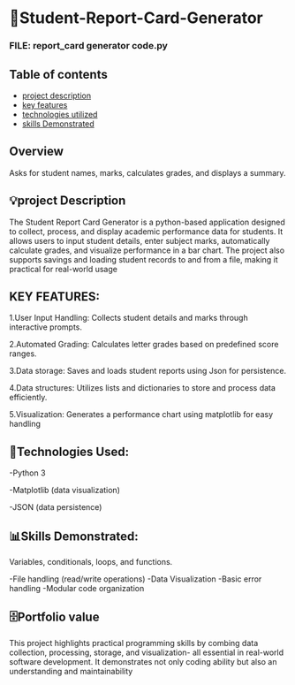 # 🥇Student-Report-Card-Generator
### FILE: report_card generator code.py
## Table of contents
 
  - [project description](#project-description)
  - [key features](#key-features)
  - [technologies utilized](@technologies-utilized)
  - [skills Demonstrated](#skills-demonstrated)
  

## Overview
Asks for student names, marks, calculates grades, and displays a summary.

## 💡project Description
The Student  Report Card Generator is a python-based application designed to collect, process, and display academic performance data for students. It allows users to input student details, enter subject marks, automatically calculate grades, and visualize performance in a bar chart. The project also supports savings and loading student records to and from a file, making it practical for real-world usage

## KEY FEATURES:
1.User Input Handling: Collects student details and marks through interactive prompts.

2.Automated Grading: Calculates letter grades based on predefined score ranges.

3.Data storage: Saves and loads student reports using Json for persistence.

4.Data structures: Utilizes lists and dictionaries to store and process data efficiently.

5.Visualization: Generates a performance chart using matplotlib for easy handling

## 🧰Technologies Used:
-Python 3

-Matplotlib (data visualization)

-JSON (data persistence)

## 📊Skills Demonstrated:
Variables, conditionals, loops, and functions.
 
 -File handling (read/write operations)
 -Data Visualization
 -Basic error handling
 -Modular code organization

 ## 🗄️Portfolio value
This project highlights practical programming skills by combing data collection, processing, storage, and visualization- all essential in real-world software development. It demonstrates not only coding ability but also an understanding and maintainability





